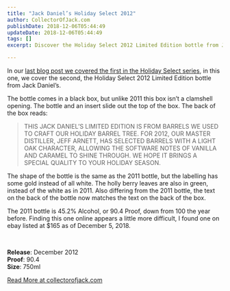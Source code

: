 ```yaml
---
title: "Jack Daniel’s Holiday Select 2012"
author: CollectorOfJack.com
publishDate: 2018-12-06T05:44:49
updateDate: 2018-12-06T05:44:49
tags: []
excerpt: Discover the Holiday Select 2012 Limited Edition bottle from Jack Daniel’s, read about its unique features, light oak character, and vanilla and caramel notes.

---
```

<p>In our <a href="https://collectorofjack.com/HolidaySelect2011" target="_blank">last blog post we covered the first in the Holiday Select series</a>, in this one, we cover the second, the Holiday Select 2012 Limited Edition bottle from Jack Daniel’s. </p><p>The bottle comes in a black box, but unlike 2011 this box isn’t a clamshell opening. The bottle and an insert slide out the top of the box. The back of the box reads:</p><blockquote><p>THIS JACK DANIEL’S LIMITED EDITION IS FROM BARRELS WE USED TO CRAFT OUR HOLIDAY BARREL TREE. FOR 2012, OUR MASTER DISTILLER, JEFF ARNETT, HAS SELECTED BARRELS WITH A LIGHT OAK CHARACTER, ALLOWING THE SOFTWARE NOTES OF VANILLA AND CARAMEL TO SHINE THROUGH. WE HOPE IT BRINGS A SPECIAL QUALITY TO YOUR HOLIDAY SEASON.</p></blockquote><p>The shape of the bottle is the same as the 2011 bottle, but the labelling has some gold instead of all white. The holly berry leaves are also in green, instead of the white as in 2011. Also differing from the 2011 bottle, the text on the back of the bottle now matches the text on the back of the box. </p><p>The 2011 bottle is 45.2% Alcohol, or 90.4 Proof, down from 100 the year before. Finding this one online appears a little more difficult, I found one on ebay listed at $165 as of December 5, 2018. </p><p><br /></p><p><strong>Release</strong>: December 2012<br /><strong>Proof</strong>: 90.4<br /><strong>Size</strong>: 750ml</p> <a href="https://collectorofjack.com/HolidaySelect2012">Read More at collectorofjack.com</a>




